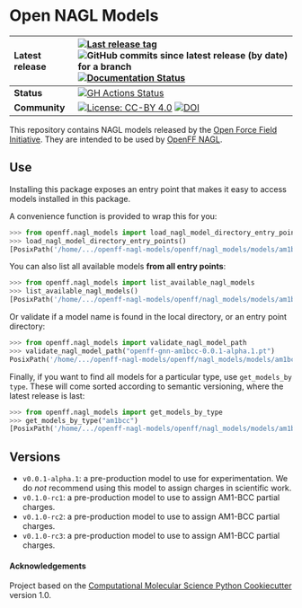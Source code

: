 # Open NAGL Models

| **Latest release** | [![Last release tag](https://img.shields.io/github/release-pre/openforcefield/openff-nagl-models.svg)](https://github.com/openforcefield/openff-nagl-models/releases) ![GitHub commits since latest release (by date) for a branch](https://img.shields.io/github/commits-since/openforcefield/openff-nagl-models/latest)  [![Documentation Status](https://readthedocs.org/projects/openff-nagl-models/badge/?version=latest)](https://openff-nagl-models.readthedocs.io/en/latest/)                                                                                                        |
| :----------------- | :--------------------------------------------------------------------------------------------------------------------------------------------------------------------------------------------------------------------------------------------------------------------------------------------------------------------------------------------------------------------------------------------------------------------------------------------------------------------------------------------------------------------------------------------------------------------- |
| **Status**         | [![GH Actions Status](https://github.com/openforcefield/openff-nagl-models/actions/workflows/CI.yml/badge.svg)](https://github.com/openforcefield/openff-nagl-models/actions?query=branch%3Amain+workflow%3ACI) |
| **Community**      | [![License: CC-BY 4.0](https://img.shields.io/badge/license-CC--BY--NC--SA--4.0-yellow)](https://creativecommons.org/licenses/by/4.0/deed.en) [![DOI](https://zenodo.org/badge/DOI/10.5281/zenodo.13119685.svg)](https://doi.org/10.5281/zenodo.13119685) |


This repository contains NAGL models released by the [Open Force Field Initiative](https://openforcefield.org). They are intended to be used by [OpenFF NAGL](https://github.com/openforcefield/openff-nagl).

## Use
Installing this package exposes an entry point that makes it easy to access models installed in this package.

A convenience function is provided to wrap this for you:

```python
>>> from openff.nagl_models import load_nagl_model_directory_entry_points
>>> load_nagl_model_directory_entry_points()
[PosixPath('/home/.../openff-nagl-models/openff/nagl_models/models/am1bcc')]
```

You can also list all available models **from all entry points**:

```python
>>> from openff.nagl_models import list_available_nagl_models
>>> list_available_nagl_models()
[PosixPath('/home/.../openff-nagl-models/openff/nagl_models/models/am1bcc/openff-gnn-am1bcc-0.0.1-alpha.1.pt'), PosixPath('/home/.../openff-nagl-models/openff/nagl_models/models/am1bcc/openff-gnn-am1bcc-0.1.0-rc.1.pt')]
```

Or validate if a model name is found in the local directory, or an entry point directory:

```python
>>> from openff.nagl_models import validate_nagl_model_path
>>> validate_nagl_model_path("openff-gnn-am1bcc-0.0.1-alpha.1.pt")
PosixPath('/home/.../openff-nagl-models/openff/nagl_models/models/am1bcc/openff-gnn-am1bcc-0.0.1-alpha.1.pt')
```

Finally, if you want to find all models for a particular type, use `get_models_by type`.
These will come sorted according to semantic versioning, where the latest release is last:

```python
>>> from openff.nagl_models import get_models_by_type
>>> get_models_by_type("am1bcc")
[PosixPath('/home/.../openff-nagl-models/openff/nagl_models/models/am1bcc/openff-gnn-am1bcc-0.0.1-alpha.1.pt'), PosixPath('/home/.../openff-nagl-models/openff/nagl_models/models/am1bcc/openff-gnn-am1bcc-0.1.0-rc.1.pt')]
```

## Versions
- `v0.0.1-alpha.1`: a pre-production model to use for experimentation. We do *not* recommend using this model to assign charges in scientific work.
- `v0.1.0-rc1`: a pre-production model to use to assign AM1-BCC partial charges.
- `v0.1.0-rc2`: a pre-production model to use to assign AM1-BCC partial charges.
- `v0.1.0-rc3`: a pre-production model to use to assign AM1-BCC partial charges.


#### Acknowledgements

Project based on the
[Computational Molecular Science Python Cookiecutter](https://github.com/molssi/cookiecutter-cms) version 1.0.
